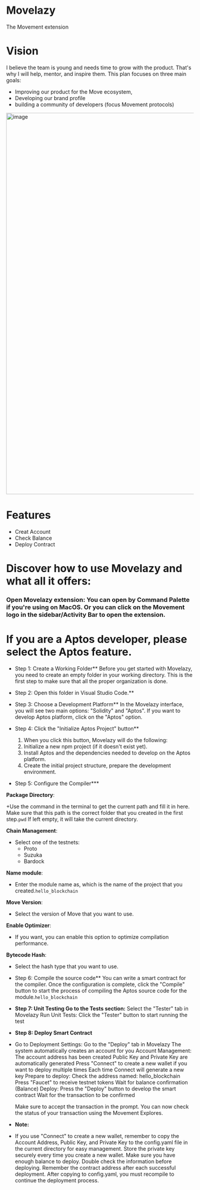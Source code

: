 # Movelazy
The Movement extension 


# Vision  
I believe the team is young and needs time to grow with the product. That's why I will help, mentor, and inspire them. This plan focuses on three main goals: 
* Improving our product for the Move ecosystem,
* Developing our brand profile
* building a community of developers (focus Movement protocols)

<img width="1023" alt="image" src="https://github.com/user-attachments/assets/0cd09e12-c17c-49f9-9ab8-8441e232f2f6">


# Features
* Creat Account
* Check Balance
* Deploy Contract

# Discover how to use Movelazy and what all it offers:
### Open Movelazy extension: You can open by Command Palette if you're using on MacOS. Or you can click on the Movement logo in the sidebar/Activity Bar to open the extension.


# If you are a Aptos developer, please select the Aptos feature.
* Step 1: Create a Working Folder**
  Before you get started with Movelazy, you need to create an empty folder in your working directory. This is the first step to make sure that all the proper organization is done.
* Step 2: Open this folder in Visual Studio Code.**
* Step 3: Choose a Development Platform**
  In the Movelazy interface, you will see two main options: "Solidity" and "Aptos".
  If you want to develop Aptos platform, click on the "Aptos" option.

* Step 4: Click the "Initialize Aptos Project" button**
  1. When you click this button, Movelazy will do the following:
  2. Initialize a new npm project (if it doesn't exist yet).
  3. Install Aptos and the dependencies needed to develop on the Aptos platform.
  4. Create the initial project structure, prepare the development environment.
* Step 5: Configure the Compiler***

**Package Directory**:

 +Use the command in the terminal to get the current path and fill it in here. Make sure that this path is the correct folder that you created in the first step.`pwd`
 If left empty, it will take the current directory.

**Chain Management**:

- Select one of the testnets:
    - Proto
    - Suzuka
    - Bardock

**Name module**:

- Enter the module name as, which is the name of the project that you created.`hello_blockchain`

**Move Version**:

- Select the version of Move that you want to use.

**Enable Optimizer**:

- If you want, you can enable this option to optimize compilation performance.

**Bytecode Hash**:

- Select the hash type that you want to use.
* Step 6: Compile the source code**
  You can write a smart contract for the compiler.
  Once the configuration is complete, click the "Compile" button to start the process of compiling the Aptos source code for the module.`hello_blockchain`
    
- **Step 7: Unit Testing Go to the Tests section:** 
Select the "Tester" tab in Movelazy Run Unit Tests: 
Click the "Tester" button to start running the test
- **Step 8: Deploy Smart Contract**
- Go to Deployment Settings:
Go to the "Deploy" tab in Movelazy
The system automatically creates an account for you
Account Management:
The account address has been created
Public Key and Private Key are automatically generated
Press "Connect" to create a new wallet if you want to deploy multiple times
Each time Connect will generate a new key
Prepare to deploy:
Check the address named: hello_blockchain
Press "Faucet" to receive testnet tokens
Wait for balance confirmation (Balance)
Deploy:
Press the "Deploy" button to develop the smart contract
Wait for the transaction to be confirmed
    
    Make sure to accept the transaction in the prompt. You can now check the status of your transaction using the Movement Explores.
    
- **Note:**
- If you use "Connect" to create a new wallet, remember to copy the Account Address, Public Key, and Private Key to the config.yaml file in the current directory for easy management.
Store the private key securely every time you create a new wallet.
Make sure you have enough balance to deploy.
Double check the information before deploying.
Remember the contract address after each successful deployment.
After copying to config.yaml, you must recompile to continue the deployment process.
